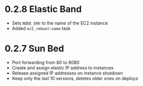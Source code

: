 # 0.2.8 Elastic Band

- Sets `NODE_ENV` to the name of the EC2 instance
- Added `ec2_reboot:name` task

# 0.2.7 Sun Bed

- Port forwarding from 80 to 8080
- Create and assign elastic IP address to instances
- Release assigned IP addresses on instance shutdown
- Keep only the last 10 versions, deletes older ones on deploys